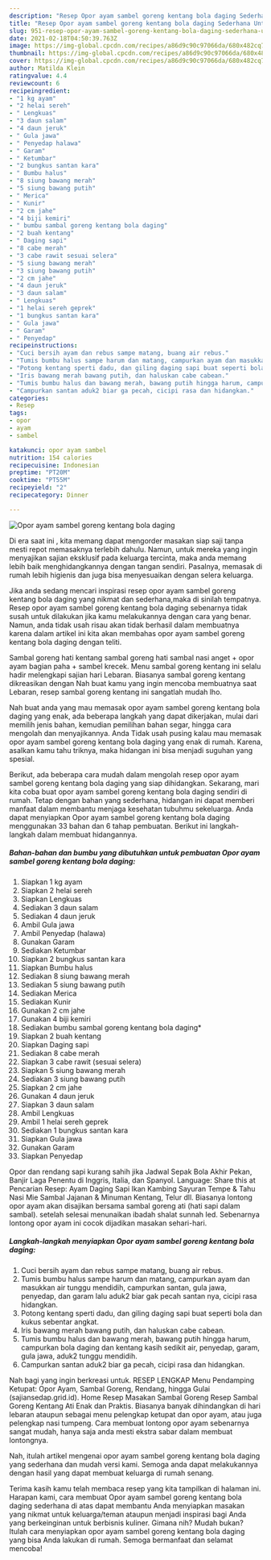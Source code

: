 ```yaml
---
description: "Resep Opor ayam sambel goreng kentang bola daging Sederhana Untuk Jualan"
title: "Resep Opor ayam sambel goreng kentang bola daging Sederhana Untuk Jualan"
slug: 951-resep-opor-ayam-sambel-goreng-kentang-bola-daging-sederhana-untuk-jualan
date: 2021-02-18T04:50:39.763Z
image: https://img-global.cpcdn.com/recipes/a86d9c90c97066da/680x482cq70/opor-ayam-sambel-goreng-kentang-bola-daging-foto-resep-utama.jpg
thumbnail: https://img-global.cpcdn.com/recipes/a86d9c90c97066da/680x482cq70/opor-ayam-sambel-goreng-kentang-bola-daging-foto-resep-utama.jpg
cover: https://img-global.cpcdn.com/recipes/a86d9c90c97066da/680x482cq70/opor-ayam-sambel-goreng-kentang-bola-daging-foto-resep-utama.jpg
author: Matilda Klein
ratingvalue: 4.4
reviewcount: 6
recipeingredient:
- "1 kg ayam"
- "2 helai sereh"
- " Lengkuas"
- "3 daun salam"
- "4 daun jeruk"
- " Gula jawa"
- " Penyedap halawa"
- " Garam"
- " Ketumbar"
- "2 bungkus santan kara"
- " Bumbu halus"
- "8 siung bawang merah"
- "5 siung bawang putih"
- " Merica"
- " Kunir"
- "2 cm jahe"
- "4 biji kemiri"
- " bumbu sambal goreng kentang bola daging"
- "2 buah kentang"
- " Daging sapi"
- "8 cabe merah"
- "3 cabe rawit sesuai selera"
- "5 siung bawang merah"
- "3 siung bawang putih"
- "2 cm jahe"
- "4 daun jeruk"
- "3 daun salam"
- " Lengkuas"
- "1 helai sereh geprek"
- "1 bungkus santan kara"
- " Gula jawa"
- " Garam"
- " Penyedap"
recipeinstructions:
- "Cuci bersih ayam dan rebus sampe matang, buang air rebus."
- "Tumis bumbu halus sampe harum dan matang, campurkan ayam dan masukkan air tunggu mendidih, campurkan santan, gula jawa, penyedap, dan garam lalu aduk2 biar gak pecah santan nya, cicipi rasa hidangkan."
- "Potong kentang sperti dadu, dan giling daging sapi buat seperti bola dan kukus sebentar angkat."
- "Iris bawang merah bawang putih, dan haluskan cabe cabean."
- "Tumis bumbu halus dan bawang merah, bawang putih hingga harum, campurkan bola daging dan kentang kasih sedikit air, penyedap, garam, gula jawa, aduk2 tunggu mendidih."
- "Campurkan santan aduk2 biar ga pecah, cicipi rasa dan hidangkan."
categories:
- Resep
tags:
- opor
- ayam
- sambel

katakunci: opor ayam sambel 
nutrition: 154 calories
recipecuisine: Indonesian
preptime: "PT20M"
cooktime: "PT55M"
recipeyield: "2"
recipecategory: Dinner

---
```



![Opor ayam sambel goreng kentang bola daging](https://img-global.cpcdn.com/recipes/a86d9c90c97066da/680x482cq70/opor-ayam-sambel-goreng-kentang-bola-daging-foto-resep-utama.jpg)

Di era  saat ini , kita memang dapat mengorder masakan siap saji tanpa mesti repot memasaknya terlebih dahulu. Namun, untuk mereka yang ingin menyajikan sajian eksklusif pada keluarga tercinta, maka anda memang lebih baik menghidangkannya dengan tangan sendiri. Pasalnya, memasak di rumah lebih higienis dan juga bisa menyesuaikan dengan selera keluarga.

Jika anda sedang mencari inspirasi resep opor ayam sambel goreng kentang bola daging yang nikmat dan sederhana,maka di sinilah tempatnya. Resep opor ayam sambel goreng kentang bola daging  sebenarnya tidak susah untuk dilakukan jika kamu melakukannya dengan cara yang benar. Namun, anda tidak usah risau akan tidak berhasil dalam membuatnya 
karena dalam artikel ini kita akan membahas opor ayam sambel goreng kentang bola daging dengan teliti.  

Sambal goreng hati kentang sambal goreng hati sambal nasi anget + opor ayam bagian paha + sambel krecek. Menu sambal goreng kentang ini selalu hadir melengkapi sajian hari Lebaran. Biasanya sambal goreng kentang dikreasikan dengan Nah buat kamu yang ingin mencoba membuatnya saat Lebaran, resep sambal goreng kentang ini sangatlah mudah lho.

Nah buat anda yang mau memasak opor ayam sambel goreng kentang bola daging yang enak, ada beberapa langkah yang dapat dikerjakan, mulai dari memilih jenis bahan, kemudian pemilihan bahan segar, hingga cara mengolah dan menyajikannya. Anda Tidak usah pusing kalau mau memasak opor ayam sambel goreng kentang bola daging yang enak di rumah. Karena, asalkan kamu  tahu triknya, maka hidangan ini bisa menjadi suguhan yang spesial.

Berikut, ada beberapa cara mudah dalam mengolah resep opor ayam sambel goreng kentang bola daging yang siap dihidangkan. Sekarang, mari kita coba buat opor ayam sambel goreng kentang bola daging sendiri di rumah. Tetap dengan bahan yang sederhana, hidangan ini dapat memberi manfaat dalam membantu menjaga kesehatan tubuhmu sekeluarga. Anda dapat menyiapkan Opor ayam sambel goreng kentang bola daging menggunakan 33 bahan dan 6 tahap pembuatan. Berikut ini langkah-langkah dalam membuat hidangannya.

<!--inarticleads1-->

##### Bahan-bahan dan bumbu yang dibutuhkan untuk pembuatan Opor ayam sambel goreng kentang bola daging:

1. Siapkan 1 kg ayam
1. Siapkan 2 helai sereh
1. Siapkan  Lengkuas
1. Sediakan 3 daun salam
1. Sediakan 4 daun jeruk
1. Ambil  Gula jawa
1. Ambil  Penyedap (halawa)
1. Gunakan  Garam
1. Sediakan  Ketumbar
1. Siapkan 2 bungkus santan kara
1. Siapkan  Bumbu halus
1. Sediakan 8 siung bawang merah
1. Sediakan 5 siung bawang putih
1. Sediakan  Merica
1. Sediakan  Kunir
1. Gunakan 2 cm jahe
1. Gunakan 4 biji kemiri
1. Sediakan  bumbu sambal goreng kentang bola daging*
1. Siapkan 2 buah kentang
1. Siapkan  Daging sapi
1. Sediakan 8 cabe merah
1. Siapkan 3 cabe rawit (sesuai selera)
1. Siapkan 5 siung bawang merah
1. Sediakan 3 siung bawang putih
1. Siapkan 2 cm jahe
1. Gunakan 4 daun jeruk
1. Siapkan 3 daun salam
1. Ambil  Lengkuas
1. Ambil 1 helai sereh geprek
1. Sediakan 1 bungkus santan kara
1. Siapkan  Gula jawa
1. Gunakan  Garam
1. Siapkan  Penyedap


Opor dan rendang sapi kurang sahih jika Jadwal Sepak Bola Akhir Pekan, Banjir Laga Penentu di Inggris, Italia, dan Spanyol. Language: Share this at Pencarian Resep: Ayam Daging Sapi Ikan Kambing Sayuran Tempe &amp; Tahu Nasi Mie Sambal Jajanan &amp; Minuman Kentang, Telur dll. Biasanya lontong opor ayam akan disajikan bersama sambal goreng ati (hati sapi dalam sambal). setelah selesai menunaikan ibadah shalat sunnah Ied. Sebenarnya lontong opor ayam ini cocok dijadikan masakan sehari-hari. 

<!--inarticleads2-->

##### Langkah-langkah menyiapkan Opor ayam sambel goreng kentang bola daging:

1. Cuci bersih ayam dan rebus sampe matang, buang air rebus.
1. Tumis bumbu halus sampe harum dan matang, campurkan ayam dan masukkan air tunggu mendidih, campurkan santan, gula jawa, penyedap, dan garam lalu aduk2 biar gak pecah santan nya, cicipi rasa hidangkan.
1. Potong kentang sperti dadu, dan giling daging sapi buat seperti bola dan kukus sebentar angkat.
1. Iris bawang merah bawang putih, dan haluskan cabe cabean.
1. Tumis bumbu halus dan bawang merah, bawang putih hingga harum, campurkan bola daging dan kentang kasih sedikit air, penyedap, garam, gula jawa, aduk2 tunggu mendidih.
1. Campurkan santan aduk2 biar ga pecah, cicipi rasa dan hidangkan.


Nah bagi yang ingin berkreasi untuk. RESEP LENGKAP Menu Pendamping Ketupat: Opor Ayam, Sambal Goreng, Rendang, hingga Gulai (sajiansedap.grid.id). Home Resep Masakan Sambal Goreng Resep Sambal Goreng Kentang Ati Enak dan Praktis. Biasanya banyak dihindangkan di hari lebaran ataupun sebagai menu pelengkap ketupat dan opor ayam, atau juga pelengkap nasi tumpeng. Cara membuat lontong opor ayam sebenarnya sangat mudah, hanya saja anda mesti ekstra sabar dalam membuat lontongnya. 

Nah, itulah artikel mengenai  opor ayam sambel goreng kentang bola daging  yang sederhana dan mudah versi kami. Semoga anda dapat melakukannya dengan hasil yang dapat membuat keluarga di rumah senang. 

Terima kasih kamu telah membaca resep yang kita tampilkan di halaman ini. Harapan kami, cara membuat  Opor ayam sambel goreng kentang bola daging sederhana di atas dapat membantu Anda menyiapkan masakan yang nikmat untuk keluarga/teman ataupun menjadi inspirasi bagi Anda yang berkeinginan untuk berbisnis kuliner. Gimana nih? Mudah bukan? Itulah cara menyiapkan opor ayam sambel goreng kentang bola daging yang bisa Anda lakukan di rumah. Semoga bermanfaat dan selamat mencoba!

